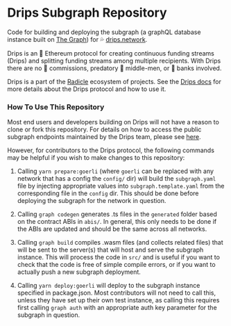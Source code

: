 # Drips Subgraph Repository

Code for building and deploying the subgraph (a graphQL database instance built on [The Graph](https://thegraph.com/)) for 💦 [drips.network](https://drips.network/).

Drips is an 💎 Ethereum protocol for creating continuous funding streams (Drips) and splitting funding streams among multiple recipients. With Drips there are no 💸 commissions, predatory 👔 middle-men, or 🏦 banks involved.

Drips is a part of the [Radicle](https://radicle.xyz/) ecosystem of projects. See the [Drips docs](https://v2.docs.drips.network/docs/whats-a-drip.html) for more details about the Drips protocol and how to use it.

### How To Use This Repository

Most end users and developers building on Drips will not have a reason to clone or fork this repository. For details on how to access the public subgraph endpoints maintained by the Drips team, please see [here](https://v2.docs.drips.network/docs/for-developers/smart-contract-and-subgraph-details).

However, for contributors to the Drips protocol, the following commands may be helpful if you wish to make changes to this repository:

1. Calling `yarn prepare:goerli` (where `goerli` can be replaced with any network that has a config the `config/` dir) will build the `subgraph.yaml` file by injecting appropriate values into `subgraph.template.yaml` from the corresponding file in the `config` dir. This should be done before deploying the subgraph for the network in question.

2. Calling `graph codegen` generates .ts files in the `generated` folder based on the contract ABIs in `abis/`. In general, this only
   needs to be done if the ABIs are updated and should be the same across all networks.

3. Calling `graph build` compiles .wasm files (and collects related files) that will be sent to the server(s) that will
   host and serve the subgraph instance. This will process the code in `src/` and is useful if you want to check that the code is free of simple compile errors, or if you want to actually push a new subgraph deployment.

4. Calling `yarn deploy:goerli` will deploy to the subgraph instance specified in package.json. Most contributors will not need to call this, unless they have set up their own test instance, as calling this requires first calling `graph auth` with an appropriate auth key parameter for the subgraph in question.

